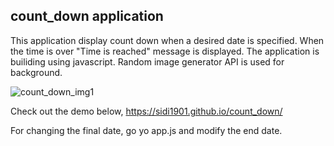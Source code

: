 ## count_down application


This application display count down when a desired date is specified. When the time is over "Time is reached" message is displayed. The application is builiding using javascript. Random image generator API is used for background.


![count_down_img1](https://user-images.githubusercontent.com/62303912/226020689-7a521db1-5011-40d2-834d-ad1735634603.PNG)


Check out the demo below,
https://sidi1901.github.io/count_down/

For changing the final date, go yo app.js and modify the end date.
